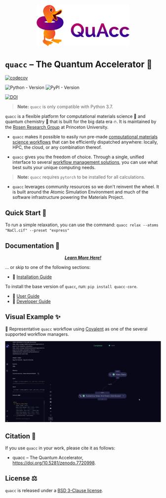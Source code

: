 <div align="center">
  <img src=https://github.com/Quantum-Accelerators/quacc/blob/main/docs/images/quacc_logo_wide.png width="300"><br>




</div>

# `quacc` – The Quantum Accelerator 🦆

[
![codecov](https://codecov.io/gh/Quantum-Accelerators/quacc/branch/main/graph/badge.svg?token=OJaOZAH30u&precision=1)
](https://codecov.io/gh/Quantum-Accelerators/quacc)


![Python - Version](https://img.shields.io/pypi/pyversions/quacc)
![PyPI - Version](https://img.shields.io/pypi/v/quacc?color=blue&link=https%3A%2F%2Fpypi.org%2Fproject%2Fquacc%2F)

[
![DOI](https://zenodo.org/badge/DOI/10.5281/zenodo.7720998.svg)
](https://doi.org/10.5281/zenodo.7720998)

> **Note:** `quacc` is only compatible with Python 3.7.





`quacc` is a flexible platform for computational materials science 💎 and quantum chemistry 🧪 that is built for the big data era 🔥. It is maintained by the [Rosen Research Group](https://rosen.cbe.princeton.edu/) at Princeton University.

- `quacc` makes it possible to easily run pre-made [computational materials science workflows](https://quantum-accelerators.github.io/quacc/user/recipes/recipes_list.html) that can be efficiently dispatched anywhere: locally, HPC, the cloud, or any combination thereof.

- `quacc` gives you the freedom of choice. Through a single, unified interface to several [workflow management solutions](https://quantum-accelerators.github.io/quacc/user/basics/wflow_overview.html), you can use what best suits your unique computing needs.

> **Note:** `quacc` requires `pytorch` to be installed for all calculations.



- `quacc` leverages community resources so we don't reinvent the wheel. It is built around the Atomic Simulation Environment and much of the software infrastructure powering the Materials Project.

## Quick Start 🚀




To run a simple relaxation, you can use the command: `quacc relax --atoms "NaCl.cif" --preset "express"`





## Documentation 📖

<p align="center">
     <a href="https://quantum-accelerators.github.io/quacc/"><b><i>Learn More Here!</i></b></a>
</p>

... or skip to one of the following sections:

- 🔧 [Installation Guide](https://quantum-accelerators.github.io/quacc/install/install.html)

To install the base version of `quacc`, run: `pip install quacc-core`.





- 🧠 [User Guide](https://quantum-accelerators.github.io/quacc/user/recipes/recipes_intro.html)
- 🤝 [Developer Guide](https://quantum-accelerators.github.io/quacc/dev/contributing.html)

## Visual Example ✨

🚀 Representative `quacc` workflow using [Covalent](https://github.com/AgnostiqHQ/covalent) as one of the several supported workflow managers.



![](https://github.com/Quantum-Accelerators/quacc/blob/main/docs/images/start/start.gif)



## Citation 📝

If you use `quacc` in your work, please cite it as follows:





- quacc – The Quantum Accelerator, https://doi.org/10.5281/zenodo.7720998.





## License ⚖️

`quacc` is released under a [BSD 3-Clause license](https://github.com/quantum-accelerators/quacc/blob/main/LICENSE.md).
